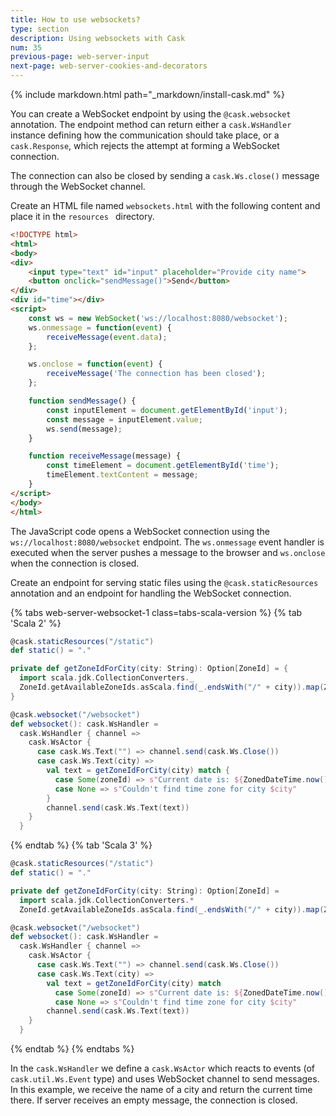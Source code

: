 ```yaml
---
title: How to use websockets?
type: section
description: Using websockets with Cask
num: 35
previous-page: web-server-input
next-page: web-server-cookies-and-decorators
---
```


{% include markdown.html path="_markdown/install-cask.md" %}

You can create a WebSocket endpoint by using the `@cask.websocket` annotation. The endpoint method can return either a
`cask.WsHandler` instance defining how the communication should take place, or a `cask.Response`, which rejects the 
attempt at forming a WebSocket connection.

The connection can also be closed by sending a `cask.Ws.close()` message through the WebSocket channel.

Create an HTML file named `websockets.html` with the following content and place it in the `resources ` directory.

```html
<!DOCTYPE html>
<html>
<body>
<div>
    <input type="text" id="input" placeholder="Provide city name">
    <button onclick="sendMessage()">Send</button>
</div>
<div id="time"></div>
<script>
    const ws = new WebSocket('ws://localhost:8080/websocket');
    ws.onmessage = function(event) {
        receiveMessage(event.data);
    };

    ws.onclose = function(event) {
        receiveMessage('The connection has been closed');
    };

    function sendMessage() {
        const inputElement = document.getElementById('input');
        const message = inputElement.value;
        ws.send(message);
    }

    function receiveMessage(message) {
        const timeElement = document.getElementById('time');
        timeElement.textContent = message;
    }
</script>
</body>
</html>
```

The JavaScript code opens a WebSocket connection using the `ws://localhost:8080/websocket` endpoint. The `ws.onmessage`
event handler is executed when the server pushes a message to the browser and `ws.onclose` when the connection is closed. 

Create an endpoint for serving static files using the `@cask.staticResources` annotation and an endpoint for handling
the WebSocket connection.

{% tabs web-server-websocket-1 class=tabs-scala-version %}
{% tab 'Scala 2' %}
```scala
@cask.staticResources("/static")
def static() = "."

private def getZoneIdForCity(city: String): Option[ZoneId] = {
  import scala.jdk.CollectionConverters._
  ZoneId.getAvailableZoneIds.asScala.find(_.endsWith("/" + city)).map(ZoneId.of)
}

@cask.websocket("/websocket")
def websocket(): cask.WsHandler =
  cask.WsHandler { channel =>
    cask.WsActor {
      case cask.Ws.Text("") => channel.send(cask.Ws.Close())
      case cask.Ws.Text(city) =>
        val text = getZoneIdForCity(city) match {
          case Some(zoneId) => s"Current date is: ${ZonedDateTime.now().withZoneSameInstant(zoneId)}"
          case None => s"Couldn't find time zone for city $city"
        }
        channel.send(cask.Ws.Text(text))
    }
  }
```
{% endtab %}
{% tab 'Scala 3' %}
```scala
@cask.staticResources("/static")
def static() = "."

private def getZoneIdForCity(city: String): Option[ZoneId] =
  import scala.jdk.CollectionConverters.*
  ZoneId.getAvailableZoneIds.asScala.find(_.endsWith("/" + city)).map(ZoneId.of)

@cask.websocket("/websocket")
def websocket(): cask.WsHandler =
  cask.WsHandler { channel =>
    cask.WsActor {
      case cask.Ws.Text("") => channel.send(cask.Ws.Close())
      case cask.Ws.Text(city) =>
        val text = getZoneIdForCity(city) match
          case Some(zoneId) => s"Current date is: ${ZonedDateTime.now().withZoneSameInstant(zoneId)}"
          case None => s"Couldn't find time zone for city $city"
        channel.send(cask.Ws.Text(text))
    }
  }
```
{% endtab %}
{% endtabs %}

In the `cask.WsHandler` we define a `cask.WsActor` which reacts to events (of `cask.util.Ws.Event` type) and uses
WebSocket channel to send messages. In this example, we receive the name of a city and return the current time there. If server
receives an empty message, the connection is closed.